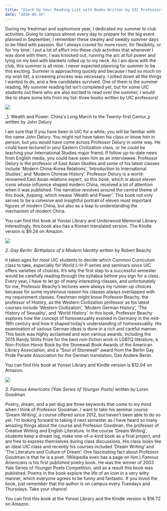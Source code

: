 ```yaml
---
title: "Stack Up Your Reading List with Books Written by UIC Professors"
date: "2018-06-16"
---
```


During my freshman and sophomore year, I dedicated my summer to club activities. Going to campus almost every day to prepare for the big event planned in September, I remember these steamy and sweaty summer days to be filled with passion. But I always craved for more room, for flexibility, or for ‘my time’. I put a lot of effort into these club activities that whenever I was done with them, I was knocked out, running the a/c at full power and lying on my bed with blankets rolled up to my neck. As I am done with the club, this summer is all mine. I never expected planning for summer to be this exciting. Summer is approaching quickly and because I had so much on my wish list, a screening process was necessary. I jotted down all the things I wanted to do, and a few candidates survived. One of them is the summer reading. My summer reading list isn’t completed yet, but for some UIC students out there who are also excited to read over the summer, I would like to share some bits from my list: three books written by UIC professors!

![](images/WealthPower-cover_large.jpg)

_1\. Wealth and Power: China's Long March to the Twenty-first Centur_y written by John Delury

I am sure that if you have been in UIC for a while, you will be familiar with the name John Delury. You might not have taken his class or know him in person, but you would have come across Professor Delury in some way. He could have lectured in your Eastern Civilization class, or he could be teaching your International Studies major friend. If follow up-to-date news from English media, you could have seen him as an interviewee. Professor Delury is the professor of East Asian Studies and some of his latest classes include ‘Modern China-Korea Relations’, ‘Introduction to International Studies’, and ‘Modern Chinese History’. Professor Delury is a world-renowned East Asian relations expert, so this book, which is about eleven icons whose influence shaped modern China, received a lot of attention when it was published. The narrative revolves around the central theme of this book, _fuqiang_, which means ‘Wealth and Power’. This book not only serves to be a cohesive and insightful portrait of eleven most important figures of modern China, but also as a leap to understanding the mechanism of modern China.

You can find this book at Yonsei Library and Underwood Memorial Library. Interestingly, this book also has a Korean translated version. The Kindle version is $9.24 on Amazon.

![](images/71s1O1xX5SL.jpg)

_2\. Gay Berlin: Birthplace of a Modern Identity_ written by Robert Beachy

It takes ages for most UIC students to decide which Common Curriculum class to take, especially for World L-H-P series and seminars since UIC offers varieties of choices. It’s why the first step to a successful semester would be carefully reading through the syllabus before you sign for a class. Every year, I have to let go of many interesting classes, and unfortunately for me, Professor Beachy’s lectures were always my runner-up choices because for some mysterious reason his classes always overlapped with my requirement classes. Freshmen might know Professor Beachy, the professor of History, as the Western Civilization professor as his latest courses include ‘Western Civilization’, ‘Modern German History’, ‘The History of Sexuality’, and ‘World History’. In this book, Professor Beachy explores how the concept of homosexuality evolved in Germany in the mid-19th century and how it shaped today’s understanding of homosexuality. His examination of various German ideas is done in a rich and careful manner. This book was highly acclaimed and won various awards, including the 2015 Randy Shilts Prize for the best non-fiction work in LGBTQ literature, a Non-Fiction Honor Book by the Stonewall Book Awards of the American Library Association, and a “Soul of Stonewall” award from the Berlin Gay Pride Parade Association for the German translation, Das Andere Berlin.

You can find this book at Yonsei Library and Kindle version is $12.04 on Amazon.

![](images/1001004001894895.jpg)

_3\. Famous Americans (Yale Series of Younger Poets)_ written by Loren Goodman

Poetry, dream, and a pet dog are three keywords that come to my mind when I think of Professor Goodman. I want to take his seminar course ‘Dream Writing’, a course offered since 2012, but haven’t been able to do so yet. I’m looking forward to taking it next semester as I have heard so many amazing things about the course and Professor Goodman, the professor of Creative Writing and English Literature. In the course ‘Dream Writing’, students keep a dream log, make one-of-a-kind book as a final project, and are free to express themselves during class discussions. His class looks like an ideal UIC class and recently his courses included ‘Dream Writing’ and ‘The Literature and Culture of Dream’. One fascinating fact about Professor Goodman is that he is a poet. (Wikipedia even has a page on him.) _Famous Americans_ is his first published poetry book. He was the winner of 2003 Yale Series of Younger Poets Competition, and as a result this book was published. Poems in the book explore the life of an icon in a very witty manner, which everyone agrees to be funny and fantastic. If you loved the book, just remember that the author is on campus every Tuesdays and Thursdays. Take your chance!

You can find this book at the Yonsei Library and the Kindle version is $16.72 on Amazon.
